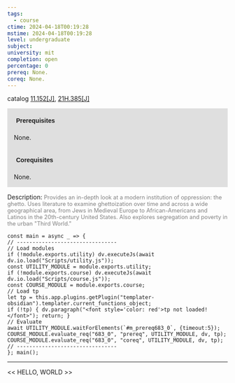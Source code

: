 ```yaml
---
tags:
  - course
ctime: 2024-04-18T00:19:28
mstime: 2024-04-18T00:19:28
level: undergraduate
subject: 
university: mit
completion: open
percentage: 0
prereq: None.
coreq: None.
---
```


catalog [11.152[J]](http://student.mit.edu/catalog/m11a.html#11.152), [21H.385[J]](http://student.mit.edu/catalog/m21Hb.html#21H.385)

<span style="display: block; padding: 15px; background-color: rgb(100, 100, 100, 0.2);"><font id="m_prereq683_0" style="display: block; font-family: Arial, sans-serif; font-weight: bold; padding: 5px">Prerequisites</font><br><span id="prereq683_0">None.</span></span>
<span style="display: block; padding: 15px; background-color: rgb(100, 100, 100, 0.2);"><font id="m_coreq683_0" style="display: block; font-family: Arial, sans-serif; font-weight: bold; padding: 5px">Corequisites</font><br><span id="coreq683_0">None.</span></span>

<font style="">Description:</font>
<font style="color: grey; font-size: 0.8rem;">Provides an in-depth look at a modern institution of oppression: the ghetto. Uses literature to examine ghettoization over time and across a wide geographical area, from Jews in Medieval Europe to African-Americans and Latinos in the 20th-century United States. Also explores segregation and poverty in the urban "Third World."</font>

```dataviewjs
const main = async _ => {
// --------------------------------
// Load modules
if (!module.exports.utility) dv.executeJs(await dv.io.load("Scripts/utility.js"));
const UTILITY_MODULE = module.exports.utility;
if (!module.exports.course) dv.executeJs(await dv.io.load("Scripts/course.js"));
const COURSE_MODULE = module.exports.course;
// Load tp
let tp = this.app.plugins.getPlugin("templater-obsidian").templater.current_functions_object;
if (!tp) { dv.paragraph("<font style='color: red'>tp not loaded!</font>"); return; }
// Evaluate
await UTILITY_MODULE.waitForElements(`#m_prereq683_0`, {timeout:5});
COURSE_MODULE.evaluate_req("683_0", "prereq", UTILITY_MODULE, dv, tp);
COURSE_MODULE.evaluate_req("683_0", "coreq", UTILITY_MODULE, dv, tp);
// --------------------------------
}; main();
```

---

<< HELLO, WORLD >>
